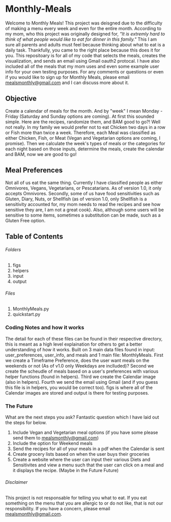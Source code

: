 # Monthly-Meals
Welcome to Monthly Meals! This project was deisgned due to the difficulty of making a menu every week and even for the entire month. According to my mom, who this project was originally designed for, *"It is extremly hard to think of what people would like to eat for dinner in this family."* This I am sure all parents and adults must feel because thinking about what to eat is a daily task. Thankfully, you came to the right place because this does it for you. This repositoary is for all of my code that selects the meals, creates the visualization, and sends an email using Gmail oauth2 protocal. I have also included all of the meals that my mom uses and even some example user info for your own testing purposes. For any comments or questions or even if you would like to sign up for Monthly Meals, please email mealsmonthly@gmail.com and I can discuss more about it.

## Objective
Create a calendar of meals for the month. And by "week" I mean Monday - Friday (Saturday and Sunday options are coming). At first this sounded simple. Here are the recipes, randomize them, and BAM good to go?! Well not really. In my family we would prefer not to eat Chicken two days in a row or Fish more than twice a week. Therefore, each Meal was classified as either Chicken, Fish, or Meat (Vegan and Vegetarian options are coming, I promise). Then we calculate the week's types of meals or the categories for each night based on those inputs, determine the meals, create the calendar and BAM, now we are good to go! 

## Meal Preferences
Not all of us eat the same thing. Currently I have classified people as either Omnivores, Vegans, Vegetarians, or Pescatarians. As of version 1.0, it only accepts Omnivores. Secondly, some of us have food sensitivities such as Gluten, Diary, Nuts, or Shellfish (as of version 1.0, only Shellfish is a sensitivity accounted for, my mom needs to read the recipes and see how sensitive they are, I am not a great cook). Also, although some users will be sensitive to some items, sometimes a substitution can be made, such as a Gluten Free option. 

## Table of Contents
###### Folders
1. figs
2. helpers
3. input
4. output
###### Files
1. MonthlyMeals.py
2. quickstart.py

### Coding Notes and how it works
The detail for each of these files can be found in their respective directory, this is meant as a high level explaination for others to get a better understanding of how it works.
Built on 3 main data files found in input: user_preferences, user_info, and meals and 1 main file: MonthlyMeals. First we create a Timeframe Preference, does the user want meals on the weekends or not (As of v1.0 only Weekdays are inclluded)? Second we create the scheudle of meals based on a user's preferences with various helper functions (found in helpers). Third we create the Calendar image (also in helpers). Fourth we send the email using Gmail (and if you guess this file is in helpers, you would be correct too).
figs is where all of the Calendar images are stored and output is there for testing purposes. 

### The Future
What are the next steps you ask? Fantastic question which I have laid out the steps for below.
1. Include Vegan and Vegetarian meal options (if you have some please send them to mealsmonthly@gmail.com)
2. Include the option for Weekend meals
3. Send the recipes for all of your meals in a pdf when the Calendar is sent
4. Create grocery lists based on when the user buys their groceries
5. Create a website where the user can input their various Diets and Sensitivites and view a menu such that the user can click on a meal and it displays the recipe. (Maybe in the Future Future)

###### Disclaimer
This project is not responsable for telling you what to eat. If you eat something on the menu that you are allergic to or do not like, that is not our responsibility. If you have a concern, please email mealsmonthly@gmail.com. 
